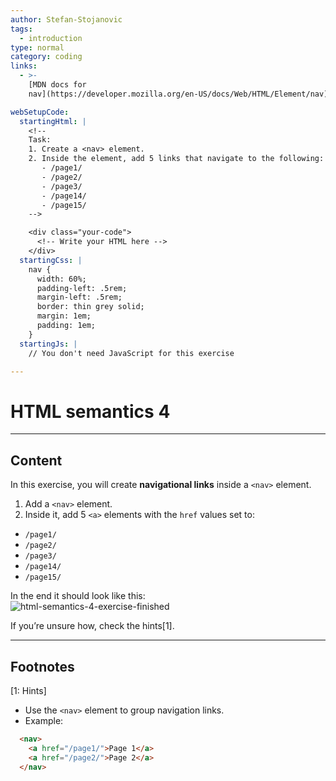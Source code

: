 ```yaml
---
author: Stefan-Stojanovic
tags:
  - introduction
type: normal
category: coding
links:
  - >-
    [MDN docs for
    nav](https://developer.mozilla.org/en-US/docs/Web/HTML/Element/nav){website}

webSetupCode:
  startingHtml: |
    <!-- 
    Task:
    1. Create a <nav> element.
    2. Inside the element, add 5 links that navigate to the following:
       - /page1/
       - /page2/
       - /page3/
       - /page14/
       - /page15/
    -->

    <div class="your-code">
      <!-- Write your HTML here -->
    </div>
  startingCss: |
    nav {
      width: 60%;
      padding-left: .5rem;
      margin-left: .5rem;
      border: thin grey solid;
      margin: 1em;
      padding: 1em;
    }
  startingJs: |
    // You don't need JavaScript for this exercise

---
```


# HTML semantics 4

---

## Content

In this exercise, you will create **navigational links** inside a `<nav>` element.  

1. Add a `<nav>` element.  
2. Inside it, add 5 `<a>` elements with the `href` values set to:
  - `/page1/`
  - `/page2/`
  - `/page3/`
  - `/page14/`
  - `/page15/`

In the end it should look like this:  
![html-semantics-4-exercise-finished](https://img.enkipro.com/cedfbfdffebbdc99a3635ac0a8c39322.png)

If you’re unsure how, check the hints[1].

---

## Footnotes

[1: Hints]
- Use the `<nav>` element to group navigation links.
- Example:
```html
  <nav>
    <a href="/page1/">Page 1</a>
    <a href="/page2/">Page 2</a>
  </nav>
```